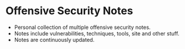 # Offensive Security Notes

* Personal collection of multiple offensive security notes.
* Notes include vulnerabilities, techniques, tools, site and other stuff.
* Notes are continuously updated.
